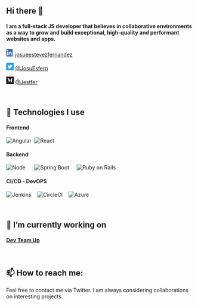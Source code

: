 ## Hi there 👋

#### I am a full-stack JS developer that believes in collaborative environments as a way to grow and build exceptional, high-quality and performant websites and apps.

<img src="https://github.com/Jestfer/Jestfer/blob/master/assets/social/LI-In-Bug.png?raw=true" alt="linkedin" width="20" height="20"/> [josueestevezfernandez](https://www.linkedin.com/in/josueestevezfernandez/)

<img src="https://github.com/Jestfer/Jestfer/blob/master/assets/social/Twitter_Social_Icon_Rounded_Square_Color.png" alt="twitter" width="20" height="20"/> [@JosuEsfern](https://twitter.com/JosuEsfern)

<img src="https://github.com/Jestfer/Jestfer/blob/master/assets/social/Medium.png" alt="medium" width="20" height="20"/> [@Jestfer](https://medium.com/@Jestfer)

<br/>

## 🌱 Technologies I use

#### Frontend

<img src="https://angular.io/assets/images/logos/angular/angular.svg?raw=true" alt="Angular" width="160" height="160">&nbsp;
<img src="https://upload.wikimedia.org/wikipedia/commons/a/a7/React-icon.svg?raw=true" alt="React" width="140" height="140">

#### Backend

<img src="https://camo.githubusercontent.com/9c24355bb3afbff914503b663ade7beb341079fa/68747470733a2f2f6e6f64656a732e6f72672f7374617469632f696d616765732f6c6f676f2d6c696768742e737667?raw=true" alt="Node" width="160" height="160"> &nbsp;&nbsp;&nbsp;&nbsp;
<img src="https://spring.io/images/spring-logo-9146a4d3298760c2e7e49595184e1975.svg?raw=true" alt="Spring Boot" width="120" height="120"> &nbsp;&nbsp;&nbsp;
<img src="https://rubyonrails.org/images/rails-logo.svg?raw=true" alt="Ruby on Rails" width="120" height="120">

#### CI/CD - DevOPS

<img src="https://www.jenkins.io/images/logo-title-opengraph.png?raw=true" alt="Jenkins" width="180" height="140">&nbsp;&nbsp;&nbsp;
<img src="https://s2-cdn.greenhouse.io/external_greenhouse_job_boards/logos/400/269/100/original/Greenhouse-thumb-LinkedIn-1200x627.png?1583788001?raw=true" alt="CircleCI" width="220" height="120">&nbsp;&nbsp;&nbsp;
<img src="https://i1.wp.com/build5nines.com/wp-content/uploads/2017/09/Azure.png?resize=519%2C387&ssl=1?raw=true" alt="Azure" width="120" height="120">

<br/>

## 🔭 I’m currently working on

#### [Dev Team Up](https://github.com/Jestfer/dev-team-up/tree/develop)

<br/>

## 📫 How to reach me:

Feel free to contact me via Twitter. I am always considering collaborations on interesting projects.

<!--
**Jestfer/Jestfer** is a ✨ _special_ ✨ repository because its `README.md` (this file) appears on your GitHub profile.

Here are some ideas to get you started:

- 🔭 I’m currently working on ...
- 🌱 I’m currently learning ...
- 👯 I’m looking to collaborate on ...
- 🤔 I’m looking for help with ...
- 💬 Ask me about ...
- 📫 How to reach me: ...
- 😄 Pronouns: ...
- ⚡ Fun fact: ...
-->
